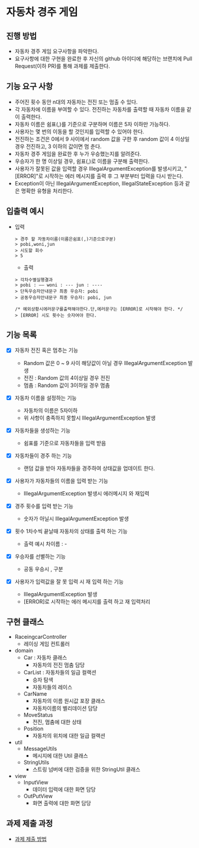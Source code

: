 # 자동차 경주 게임
## 진행 방법
* 자동차 경주 게임 요구사항을 파악한다.
* 요구사항에 대한 구현을 완료한 후 자신의 github 아이디에 해당하는 브랜치에 Pull Request(이하 PR)를 통해 과제를 제출한다.



## 기능 요구 사항
  * 주어진 횟수 동안 n대의 자동차는 전진 또는 멈출 수 있다.
  * 각 자동차에 이름을 부여할 수 있다. 전진하는 자동차를 출력할 때 자동차 이름을 같이 출력한다.
  * 자동차 이름은 쉼표(,)를 기준으로 구분하며 이름은 5자 이하만 가능하다.
  * 사용자는 몇 번의 이동을 할 것인지를 입력할 수 있어야 한다.
  * 전진하는 조건은 0에서 9 사이에서 random 값을 구한 후 random 값이 4 이상일 경우 전진하고, 3 이하의 값이면 멈
    춘다.
  * 자동차 경주 게임을 완료한 후 누가 우승했는지를 알려준다.
  * 우승자가 한 명 이상일 경우, 쉼표(,)로 이름을 구분해 출력한다.
  * 사용자가 잘못된 값을 입력할 경우 IllegalArgumentException를 발생시키고, "[ERROR]"로 시작하는 에러 메시지를
    출력 후 그 부분부터 입력을 다시 받는다.
  * Exception이 아닌 IllegalArgumentException, IllegalStateException 등과 같은 명확한 유형을 처리한다.

## 입출력 예시 
* 입력
    ```text
    > 경주 할 자동차이름(이름은쉼표(,)기준으로구분) 
    > pobi,woni,jun
    > 시도할 회수
    > 5 
    ```
  
  * 출력 
  ```text
  > 각차수별실행결과
  > pobi : —— woni : --- jun : ----
  > 단독우승자안내문구 최종 우승자: pobi
  > 공동우승자안내문구 최종 우승자: pobi, jun
  
  /* 예외상황시에러문구를출력해야한다.단,에러문구는 [ERROR]로 시작해야 한다. */
  > [ERROR] 시도 횟수는 숫자여야 한다.
   ```
## 기능 목록

- [X] 자동차 전진 혹은 멈추는 기능 
    * Random 값은 0 ~ 9 사이 해당값이 아닐 경우 IllegalArgumentException 발생  
    * 전진 : Random 값의 4이상일 경우 전진
    * 멈춤 : Random 값이 3이하일 경우 멈춤 
  
- [X] 자동차 이름을 설정하는 기능 
    * 자동차의 이름은 5자이하
    * 위 사항이 충족하지 못할시 IllegalArgumentException 발생
  
- [X] 자동차들을 생성하는 기능  
    * 쉼표를 기준으로 자동차들을 입력 받음
  
- [X] 자동차들이 경주 하는 기능
    * 랜덤 값을 받아 자동차들을 경주하여 상태값을 업데이트 한다.

- [X] 사용자가 자동차들의 이름을 입력 받는 기능
  - IllegalArgumentException 발생시 에러메시지 와 재입력

- [X] 경주 횟수를 입력 받는 기능
    * 숫자가 아닐시 IllegalArgumentException 발생

- [X] 횟수 1차수씩 끝날때 자동차의 상태를 출력 하는 기능 
    * 출력 예시 차이름 : -
  
- [X] 우승자를 선별하는 기능
  * 공동 우승시 , 구분 

- [X] 사용자가 입력값을 잘 못 입력 시 재 입력 하는 기능 
  - IllegalArgumentException 발생
  - [ERROR]로 시작하는 에러 메시지를 출력 하고 재 입력처리

## 구현 클래스 
- RaceingcarController
  - 레이싱 게임 컨트롤러 
- domain 
  - Car : 자동차 클래스
    - 자동차의 전진 멈춤 담당
  - CarList : 자동차들의 일급 컬랙션 
    - 승자 탐색
    - 자동차들의 레이스
  - CarName
    - 자동차의 이름 원시값 포장 클래스
    - 자동차이름의 벨리데이션 담당
  - MoveStatus
    - 전진, 멈춤에 대한 상태 
  - Position
    - 자동차의 위치에 대한 일급 컬랙션
- util
  - MessageUtils
    - 메시지에 대한 Util 클래스
  - StringUtils
    - 스트링 넘버에 대한 검증을 위한 StringUtil 클래스
- view 
  - InputView 
    - 데이터 입력에 대한 화면 담당 
  - OutPutView
    - 화면 출력에 대한 화면 담당
## 과제 제출 과정
* [과제 제출 방법](https://github.com/next-step/nextstep-docs/tree/master/precourse)
